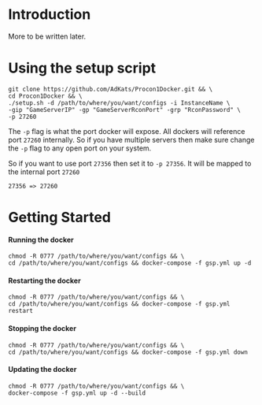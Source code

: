 # Introduction

More to be written later.

# Using the setup script

```
git clone https://github.com/AdKats/Procon1Docker.git && \
cd Procon1Docker && \
./setup.sh -d /path/to/where/you/want/configs -i InstanceName \
-gip "GameServerIP" -gp "GameServerRconPort" -grp "RconPassword" \
-p 27260
```

The `-p` flag is what the port docker will expose. All dockers will
reference port `27260` internally. So if you have multiple servers then
make sure change the `-p` flag to any open port on your system.

So if you want to use port `27356` then set it to `-p 27356`. It will be
mapped to the internal port `27260`

`27356 => 27260`

# Getting Started

#### Running the docker
```
chmod -R 0777 /path/to/where/you/want/configs && \
cd /path/to/where/you/want/configs && docker-compose -f gsp.yml up -d
```

#### Restarting the docker
```
chmod -R 0777 /path/to/where/you/want/configs && \
cd /path/to/where/you/want/configs && docker-compose -f gsp.yml restart
```

#### Stopping the docker
```
chmod -R 0777 /path/to/where/you/want/configs && \
cd /path/to/where/you/want/configs && docker-compose -f gsp.yml down
```

#### Updating the docker
```
chmod -R 0777 /path/to/where/you/want/configs && \
docker-compose -f gsp.yml up -d --build
```
